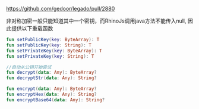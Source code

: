 https://github.com/gedoor/legado/pull/2880

非对称加密一般只能知道其中一个密钥，而RhinoJs调用java方法不能传入null, 因此提供以下重载函数
```kotlin
fun setPublicKey(key: ByteArray): T
fun setPublicKey(key: String): T
fun setPrivateKey(key: ByteArray): T
fun setPrivateKey(key: String): T

//自动从公钥开始尝试
fun decrypt(data: Any): ByteArray?
fun decryptStr(data: Any): String?

fun encrypt(data: Any): ByteArray?
fun encryptHex(data: Any): String?
fun encryptBase64(data: Any): String?
```